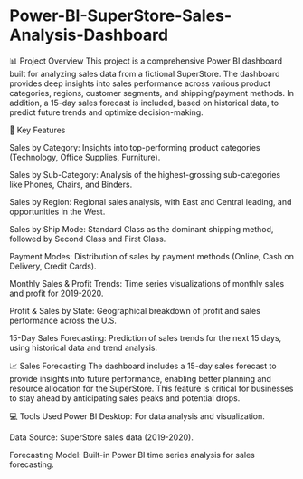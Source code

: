# Power-BI-SuperStore-Sales-Analysis-Dashboard
📊 Project Overview
This project is a comprehensive Power BI dashboard built for analyzing sales data from a fictional SuperStore. The dashboard provides deep insights into sales performance across various product categories, regions, customer segments, and shipping/payment methods. In addition, a 15-day sales forecast is included, based on historical data, to predict future trends and optimize decision-making.

🚀 Key Features

Sales by Category: Insights into top-performing product categories (Technology, Office Supplies, Furniture).

Sales by Sub-Category: Analysis of the highest-grossing sub-categories like Phones, Chairs, and Binders.

Sales by Region: Regional sales analysis, with East and Central leading, and opportunities in the West.

Sales by Ship Mode: Standard Class as the dominant shipping method, followed by Second Class and First Class.

Payment Modes: Distribution of sales by payment methods (Online, Cash on Delivery, Credit Cards).

Monthly Sales & Profit Trends: Time series visualizations of monthly sales and profit for 2019-2020.

Profit & Sales by State: Geographical breakdown of profit and sales performance across the U.S.

15-Day Sales Forecasting: Prediction of sales trends for the next 15 days, using historical data and trend analysis.

📈 Sales Forecasting
The dashboard includes a 15-day sales forecast to provide insights into future performance, enabling better planning and resource allocation for the SuperStore. This feature is critical for businesses to stay ahead by anticipating sales peaks and potential drops.

💻 Tools Used
Power BI Desktop: For data analysis and visualization.

Data Source: SuperStore sales data (2019-2020).

Forecasting Model: Built-in Power BI time series analysis for sales forecasting.
